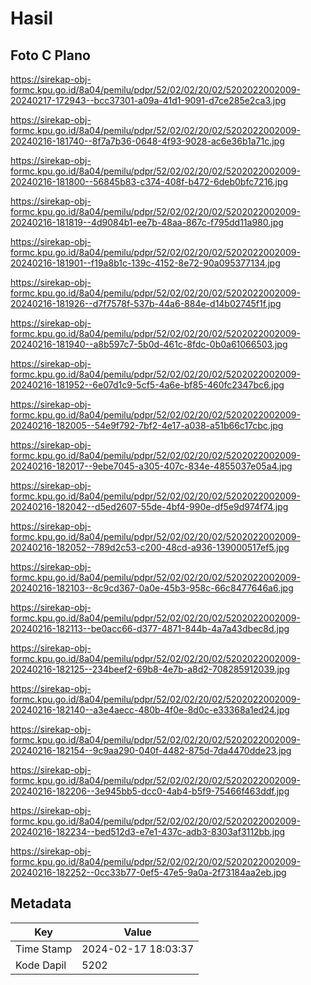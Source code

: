 # Hasil

## Foto C Plano

https://sirekap-obj-formc.kpu.go.id/8a04/pemilu/pdpr/52/02/02/20/02/5202022002009-20240217-172943--bcc37301-a09a-41d1-9091-d7ce285e2ca3.jpg

https://sirekap-obj-formc.kpu.go.id/8a04/pemilu/pdpr/52/02/02/20/02/5202022002009-20240216-181740--8f7a7b36-0648-4f93-9028-ac6e36b1a71c.jpg

https://sirekap-obj-formc.kpu.go.id/8a04/pemilu/pdpr/52/02/02/20/02/5202022002009-20240216-181800--56845b83-c374-408f-b472-6deb0bfc7216.jpg

https://sirekap-obj-formc.kpu.go.id/8a04/pemilu/pdpr/52/02/02/20/02/5202022002009-20240216-181819--4d9084b1-ee7b-48aa-867c-f795dd11a980.jpg

https://sirekap-obj-formc.kpu.go.id/8a04/pemilu/pdpr/52/02/02/20/02/5202022002009-20240216-181901--f19a8b1c-139c-4152-8e72-90a095377134.jpg

https://sirekap-obj-formc.kpu.go.id/8a04/pemilu/pdpr/52/02/02/20/02/5202022002009-20240216-181926--d7f7578f-537b-44a6-884e-d14b02745f1f.jpg

https://sirekap-obj-formc.kpu.go.id/8a04/pemilu/pdpr/52/02/02/20/02/5202022002009-20240216-181940--a8b597c7-5b0d-461c-8fdc-0b0a61066503.jpg

https://sirekap-obj-formc.kpu.go.id/8a04/pemilu/pdpr/52/02/02/20/02/5202022002009-20240216-181952--6e07d1c9-5cf5-4a6e-bf85-460fc2347bc6.jpg

https://sirekap-obj-formc.kpu.go.id/8a04/pemilu/pdpr/52/02/02/20/02/5202022002009-20240216-182005--54e9f792-7bf2-4e17-a038-a51b66c17cbc.jpg

https://sirekap-obj-formc.kpu.go.id/8a04/pemilu/pdpr/52/02/02/20/02/5202022002009-20240216-182017--9ebe7045-a305-407c-834e-4855037e05a4.jpg

https://sirekap-obj-formc.kpu.go.id/8a04/pemilu/pdpr/52/02/02/20/02/5202022002009-20240216-182042--d5ed2607-55de-4bf4-990e-df5e9d974f74.jpg

https://sirekap-obj-formc.kpu.go.id/8a04/pemilu/pdpr/52/02/02/20/02/5202022002009-20240216-182052--789d2c53-c200-48cd-a936-139000517ef5.jpg

https://sirekap-obj-formc.kpu.go.id/8a04/pemilu/pdpr/52/02/02/20/02/5202022002009-20240216-182103--8c9cd367-0a0e-45b3-958c-66c8477646a6.jpg

https://sirekap-obj-formc.kpu.go.id/8a04/pemilu/pdpr/52/02/02/20/02/5202022002009-20240216-182113--be0acc66-d377-4871-844b-4a7a43dbec8d.jpg

https://sirekap-obj-formc.kpu.go.id/8a04/pemilu/pdpr/52/02/02/20/02/5202022002009-20240216-182125--234beef2-69b8-4e7b-a8d2-708285912039.jpg

https://sirekap-obj-formc.kpu.go.id/8a04/pemilu/pdpr/52/02/02/20/02/5202022002009-20240216-182140--a3e4aecc-480b-4f0e-8d0c-e33368a1ed24.jpg

https://sirekap-obj-formc.kpu.go.id/8a04/pemilu/pdpr/52/02/02/20/02/5202022002009-20240216-182154--9c9aa290-040f-4482-875d-7da4470dde23.jpg

https://sirekap-obj-formc.kpu.go.id/8a04/pemilu/pdpr/52/02/02/20/02/5202022002009-20240216-182206--3e945bb5-dcc0-4ab4-b5f9-75466f463ddf.jpg

https://sirekap-obj-formc.kpu.go.id/8a04/pemilu/pdpr/52/02/02/20/02/5202022002009-20240216-182234--bed512d3-e7e1-437c-adb3-8303af3112bb.jpg

https://sirekap-obj-formc.kpu.go.id/8a04/pemilu/pdpr/52/02/02/20/02/5202022002009-20240216-182252--0cc33b77-0ef5-47e5-9a0a-2f73184aa2eb.jpg


## Metadata

| Key        | Value               |
| ---------- | ------------------- |
| Time Stamp | 2024-02-17 18:03:37 |
| Kode Dapil | 5202                |




